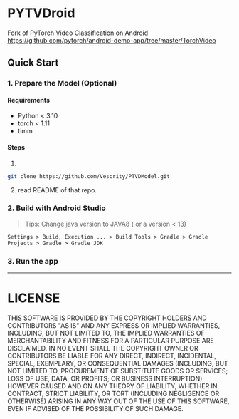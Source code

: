 # PYTVDroid
Fork of PyTorch Video Classification on Android  
https://github.com/pytorch/android-demo-app/tree/master/TorchVideo


## Quick Start

### 1. Prepare the Model (Optional)

#### Requirements

- Python < 3.10
- torch < 1.11
- timm

#### Steps

1. 
```bash
git clone https://github.com/Vescrity/PTVDModel.git
```

2. read README of that repo.

### 2. Build with Android Studio

> Tips: 
> Change java version to JAVA8 ( or a version < 13)

`Settings > Build, Execution ... > Build Tools > Gradle > Gradle Projects > Gradle > Gradle JDK`

### 3. Run the app

---


# LICENSE

THIS SOFTWARE IS PROVIDED BY THE COPYRIGHT HOLDERS AND CONTRIBUTORS "AS IS" AND ANY EXPRESS OR IMPLIED WARRANTIES, INCLUDING, BUT NOT LIMITED TO, THE IMPLIED WARRANTIES OF MERCHANTABILITY AND FITNESS FOR A PARTICULAR PURPOSE ARE DISCLAIMED. IN NO EVENT SHALL THE COPYRIGHT OWNER OR CONTRIBUTORS BE LIABLE FOR ANY DIRECT, INDIRECT, INCIDENTAL, SPECIAL, EXEMPLARY, OR CONSEQUENTIAL DAMAGES (INCLUDING, BUT NOT LIMITED TO, PROCUREMENT OF SUBSTITUTE GOODS OR SERVICES; LOSS OF USE, DATA, OR PROFITS; OR BUSINESS INTERRUPTION) HOWEVER CAUSED AND ON ANY THEORY OF LIABILITY, WHETHER IN CONTRACT, STRICT LIABILITY, OR TORT (INCLUDING NEGLIGENCE OR OTHERWISE) ARISING IN ANY WAY OUT OF THE USE OF THIS SOFTWARE, EVEN IF ADVISED OF THE POSSIBILITY OF SUCH DAMAGE.
